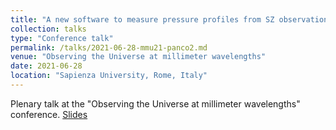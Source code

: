 ```yaml
---
title: "A new software to measure pressure profiles from SZ observations"
collection: talks
type: "Conference talk"
permalink: /talks/2021-06-28-mmu21-panco2.md
venue: "Observing the Universe at millimeter wavelengths"
date: 2021-06-28
location: "Sapienza University, Rome, Italy"
---
```


Plenary talk at the "Observing the Universe at millimeter wavelengths" conference. [Slides](https://agenda.infn.it/event/25056/contributions/135994/attachments/82921/109094/panco2.pdf)
